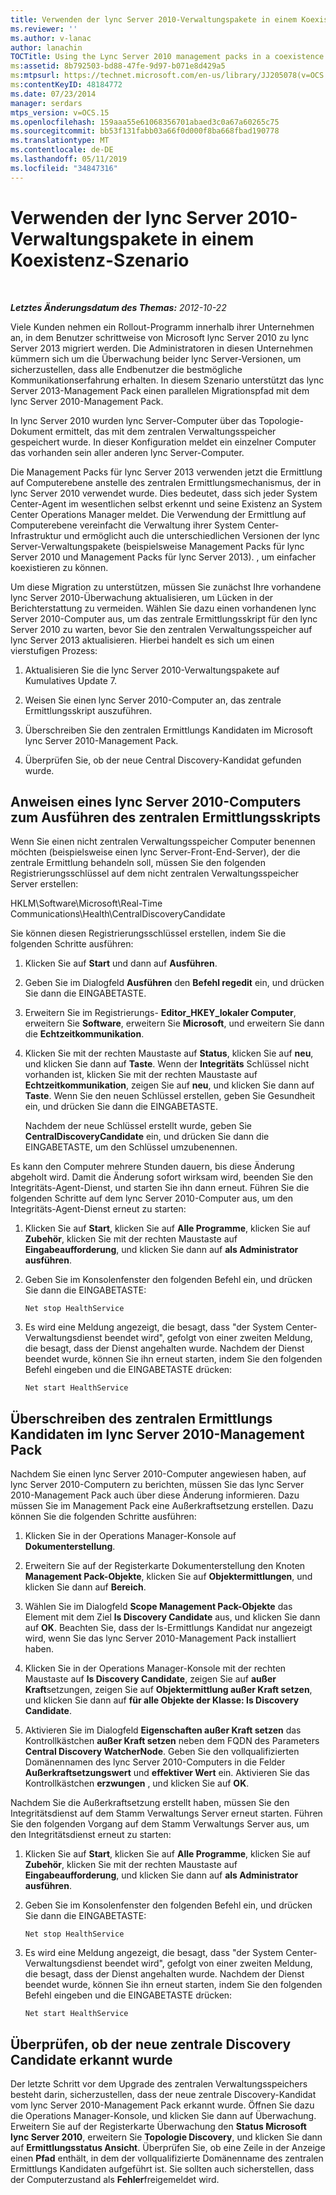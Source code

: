 ```yaml
---
title: Verwenden der lync Server 2010-Verwaltungspakete in einem Koexistenz-Szenario
ms.reviewer: ''
ms.author: v-lanac
author: lanachin
TOCTitle: Using the Lync Server 2010 management packs in a coexistence scenario
ms:assetid: 8b792503-bd88-47fe-9d97-b071e8d429a5
ms:mtpsurl: https://technet.microsoft.com/en-us/library/JJ205078(v=OCS.15)
ms:contentKeyID: 48184772
ms.date: 07/23/2014
manager: serdars
mtps_version: v=OCS.15
ms.openlocfilehash: 159aaa55e61068356701abaed3c0a67a60265c75
ms.sourcegitcommit: bb53f131fabb03a66f0d000f8ba668fbad190778
ms.translationtype: MT
ms.contentlocale: de-DE
ms.lasthandoff: 05/11/2019
ms.locfileid: "34847316"
---
```

<div data-xmlns="http://www.w3.org/1999/xhtml">

<div class="topic" data-xmlns="http://www.w3.org/1999/xhtml" data-msxsl="urn:schemas-microsoft-com:xslt" data-cs="http://msdn.microsoft.com/en-us/">

<div data-asp="http://msdn2.microsoft.com/asp">

# <a name="using-the-lync-server-2010-management-packs-in-a-coexistence-scenario"></a>Verwenden der lync Server 2010-Verwaltungspakete in einem Koexistenz-Szenario

</div>

<div id="mainSection">

<div id="mainBody">

<span> </span>

_**Letztes Änderungsdatum des Themas:** 2012-10-22_

Viele Kunden nehmen ein Rollout-Programm innerhalb ihrer Unternehmen an, in dem Benutzer schrittweise von Microsoft lync Server 2010 zu lync Server 2013 migriert werden. Die Administratoren in diesen Unternehmen kümmern sich um die Überwachung beider lync Server-Versionen, um sicherzustellen, dass alle Endbenutzer die bestmögliche Kommunikationserfahrung erhalten. In diesem Szenario unterstützt das lync Server 2013-Management Pack einen parallelen Migrationspfad mit dem lync Server 2010-Management Pack.

In lync Server 2010 wurden lync Server-Computer über das Topologie-Dokument ermittelt, das mit dem zentralen Verwaltungsspeicher gespeichert wurde. In dieser Konfiguration meldet ein einzelner Computer das vorhanden sein aller anderen lync Server-Computer.

Die Management Packs für lync Server 2013 verwenden jetzt die Ermittlung auf Computerebene anstelle des zentralen Ermittlungsmechanismus, der in lync Server 2010 verwendet wurde. Dies bedeutet, dass sich jeder System Center-Agent im wesentlichen selbst erkennt und seine Existenz an System Center Operations Manager meldet. Die Verwendung der Ermittlung auf Computerebene vereinfacht die Verwaltung ihrer System Center-Infrastruktur und ermöglicht auch die unterschiedlichen Versionen der lync Server-Verwaltungspakete (beispielsweise Management Packs für lync Server 2010 und Management Packs für lync Server 2013). , um einfacher koexistieren zu können.

Um diese Migration zu unterstützen, müssen Sie zunächst Ihre vorhandene lync Server 2010-Überwachung aktualisieren, um Lücken in der Berichterstattung zu vermeiden. Wählen Sie dazu einen vorhandenen lync Server 2010-Computer aus, um das zentrale Ermittlungsskript für den lync Server 2010 zu warten, bevor Sie den zentralen Verwaltungsspeicher auf lync Server 2013 aktualisieren. Hierbei handelt es sich um einen vierstufigen Prozess:

1.  Aktualisieren Sie die lync Server 2010-Verwaltungspakete auf Kumulatives Update 7.

2.  Weisen Sie einen lync Server 2010-Computer an, das zentrale Ermittlungsskript auszuführen.

3.  Überschreiben Sie den zentralen Ermittlungs Kandidaten im Microsoft lync Server 2010-Management Pack.

4.  Überprüfen Sie, ob der neue Central Discovery-Kandidat gefunden wurde.

<div>

## <a name="instructing-a-lync-server-2010-computer-to-run-the-central-discovery-script"></a>Anweisen eines lync Server 2010-Computers zum Ausführen des zentralen Ermittlungsskripts

Wenn Sie einen nicht zentralen Verwaltungsspeicher Computer benennen möchten (beispielsweise einen lync Server-Front-End-Server), der die zentrale Ermittlung behandeln soll, müssen Sie den folgenden Registrierungsschlüssel auf dem nicht zentralen Verwaltungsspeicher Server erstellen:

HKLM\\Software\\Microsoft\\Real-Time Communications\\Health\\CentralDiscoveryCandidate

Sie können diesen Registrierungsschlüssel erstellen, indem Sie die folgenden Schritte ausführen:

1.  Klicken Sie auf **Start** und dann auf **Ausführen**.

2.  Geben Sie im Dialogfeld **Ausführen** den **Befehl regedit** ein, und drücken Sie dann die EINGABETASTE.

3.  Erweitern Sie im Registrierungs- **Editor\_HKEY\_lokaler Computer**, erweitern Sie **Software**, erweitern Sie **Microsoft**, und erweitern Sie dann die **Echtzeitkommunikation**.

4.  Klicken Sie mit der rechten Maustaste auf **Status**, klicken Sie auf **neu**, und klicken Sie dann auf **Taste**. Wenn der **Integritäts** Schlüssel nicht vorhanden ist, klicken Sie mit der rechten Maustaste auf **Echtzeitkommunikation**, zeigen Sie auf **neu**, und klicken Sie dann auf **Taste**. Wenn Sie den neuen Schlüssel erstellen, geben Sie Gesundheit ein, und drücken Sie dann die EINGABETASTE.
    
    Nachdem der neue Schlüssel erstellt wurde, geben Sie **CentralDiscoveryCandidate** ein, und drücken Sie dann die EINGABETASTE, um den Schlüssel umzubenennen.

Es kann den Computer mehrere Stunden dauern, bis diese Änderung abgeholt wird. Damit die Änderung sofort wirksam wird, beenden Sie den Integritäts-Agent-Dienst, und starten Sie ihn dann erneut. Führen Sie die folgenden Schritte auf dem lync Server 2010-Computer aus, um den Integritäts-Agent-Dienst erneut zu starten:

1.  Klicken Sie auf **Start**, klicken Sie auf **Alle Programme**, klicken Sie auf **Zubehör**, klicken Sie mit der rechten Maustaste auf **Eingabeaufforderung**, und klicken Sie dann auf **als Administrator ausführen**.

2.  Geben Sie im Konsolenfenster den folgenden Befehl ein, und drücken Sie dann die EINGABETASTE:
    
        Net stop HealthService

3.  Es wird eine Meldung angezeigt, die besagt, dass "der System Center-Verwaltungsdienst beendet wird", gefolgt von einer zweiten Meldung, die besagt, dass der Dienst angehalten wurde. Nachdem der Dienst beendet wurde, können Sie ihn erneut starten, indem Sie den folgenden Befehl eingeben und die EINGABETASTE drücken:
    
        Net start HealthService

</div>

<div>

## <a name="overriding-the-central-discovery-candidate-in-the-lync-server-2010-management-pack"></a>Überschreiben des zentralen Ermittlungs Kandidaten im lync Server 2010-Management Pack

Nachdem Sie einen lync Server 2010-Computer angewiesen haben, auf lync Server 2010-Computern zu berichten, müssen Sie das lync Server 2010-Management Pack auch über diese Änderung informieren. Dazu müssen Sie im Management Pack eine Außerkraftsetzung erstellen. Dazu können Sie die folgenden Schritte ausführen:

1.  Klicken Sie in der Operations Manager-Konsole auf **Dokumenterstellung**.

2.  Erweitern Sie auf der Registerkarte Dokumenterstellung den Knoten **Management Pack-Objekte**, klicken Sie auf **Objektermittlungen**, und klicken Sie dann auf **Bereich**.

3.  Wählen Sie im Dialogfeld **Scope Management Pack-Objekte** das Element mit dem Ziel **ls Discovery Candidate** aus, und klicken Sie dann auf **OK**. Beachten Sie, dass der ls-Ermittlungs Kandidat nur angezeigt wird, wenn Sie das lync Server 2010-Management Pack installiert haben.

4.  Klicken Sie in der Operations Manager-Konsole mit der rechten Maustaste auf **ls Discovery Candidate**, zeigen Sie auf **außer Kraft**setzungen, zeigen Sie auf **Objektermittlung außer Kraft setzen**, und klicken Sie dann auf **für alle Objekte der Klasse: ls Discovery Candidate**.

5.  Aktivieren Sie im Dialogfeld **Eigenschaften außer Kraft setzen** das Kontrollkästchen **außer Kraft setzen** neben dem FQDN des Parameters **Central Discovery WatcherNode**. Geben Sie den vollqualifizierten Domänennamen des lync Server 2010-Computers in die Felder **Außerkraftsetzungswert** und **effektiver Wert** ein. Aktivieren Sie das Kontrollkästchen **erzwungen** , und klicken Sie auf **OK**.

Nachdem Sie die Außerkraftsetzung erstellt haben, müssen Sie den Integritätsdienst auf dem Stamm Verwaltungs Server erneut starten. Führen Sie den folgenden Vorgang auf dem Stamm Verwaltungs Server aus, um den Integritätsdienst erneut zu starten:

1.  Klicken Sie auf **Start**, klicken Sie auf **Alle Programme**, klicken Sie auf **Zubehör**, klicken Sie mit der rechten Maustaste auf **Eingabeaufforderung**, und klicken Sie dann auf **als Administrator ausführen**.

2.  Geben Sie im Konsolenfenster den folgenden Befehl ein, und drücken Sie dann die EINGABETASTE:
    
        Net stop HealthService

3.  Es wird eine Meldung angezeigt, die besagt, dass "der System Center-Verwaltungsdienst beendet wird", gefolgt von einer zweiten Meldung, die besagt, dass der Dienst angehalten wurde. Nachdem der Dienst beendet wurde, können Sie ihn erneut starten, indem Sie den folgenden Befehl eingeben und die EINGABETASTE drücken:
    
        Net start HealthService

</div>

<div>

## <a name="verifying-that-the-new-central-discovery-candidate-was-discovered"></a>Überprüfen, ob der neue zentrale Discovery Candidate erkannt wurde

Der letzte Schritt vor dem Upgrade des zentralen Verwaltungsspeichers besteht darin, sicherzustellen, dass der neue zentrale Discovery-Kandidat vom lync Server 2010-Management Pack erkannt wurde. Öffnen Sie dazu die Operations Manager-Konsole, und klicken Sie dann auf Überwachung. Erweitern Sie auf der Registerkarte Überwachung den **Status Microsoft lync Server 2010**, erweitern Sie **Topologie Discovery**, und klicken Sie dann auf **Ermittlungsstatus Ansicht**. Überprüfen Sie, ob eine Zeile in der Anzeige einen **Pfad** enthält, in dem der vollqualifizierte Domänenname des zentralen Ermittlungs Kandidaten aufgeführt ist. Sie sollten auch sicherstellen, dass der Computerzustand als **Fehler**freigemeldet wird.

</div>

</div>

<span> </span>

</div>

</div>

</div>

